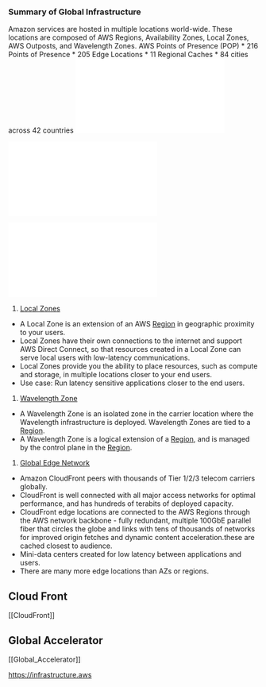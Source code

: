 ### Summary of Global Infrastructure

Amazon services are hosted in multiple locations world-wide. These locations are composed of AWS Regions, Availability Zones, Local Zones, AWS Outposts, and Wavelength Zones.
AWS Points of Presence (POP)
	  * 216 Points of Presence
	  * 205 Edge Locations
	  * 11 Regional Caches
	  * 84 cities across 42 countries
![AWS Region](AWS%20Region.md)

![AZ](AZ.md)

![Data Center](Data%20Center.md)

1. [Local Zones](https://aws.amazon.com/about-aws/global-infrastructure/localzones/)

* A Local Zone is an extension of an AWS [Region](Region.md) in geographic proximity to your users.
* Local Zones have their own connections to the internet and support AWS Direct Connect, so that resources created in a Local Zone can serve local users with low-latency communications.
* Local Zones provide you the ability to place resources, such as compute and storage, in multiple locations closer to your end users.
* Use case: Run latency sensitive applications closer to the end users.

1. [Wavelength Zone](https://docs.aws.amazon.com/AWSEC2/latest/UserGuide/using-regions-availability-zones.html#concepts-wavelength-zones)

* A Wavelength Zone is an isolated zone in the carrier location where the Wavelength infrastructure is deployed. Wavelength Zones are tied to a [Region](Region.md).
* A Wavelength Zone is a logical extension of a [Region](Region.md), and is managed by the control plane in the [Region](Region.md).

1. [Global Edge Network](https://aws.amazon.com/cloudfront/features/?p=ugi&l=na&whats-new-cloudfront.sort-by=item.additionalFields.postDateTime&whats-new-cloudfront.sort-order=desc)

* Amazon CloudFront peers with thousands of Tier 1/2/3 telecom carriers globally.
* CloudFront is well connected with all major access networks for optimal performance, and has hundreds of terabits of deployed capacity.
* CloudFront edge locations are connected to the AWS Regions through the AWS network backbone - fully redundant, multiple 100GbE parallel fiber that circles the globe and links with tens of thousands of networks for improved origin fetches and dynamic content acceleration.these are cached closest to audience.
* Mini-data centers created for low latency between applications and users.
* There are many more edge locations than AZs or regions.	

## Cloud Front
[[CloudFront]]

## Global Accelerator
[[Global_Accelerator]]

https://infrastructure.aws